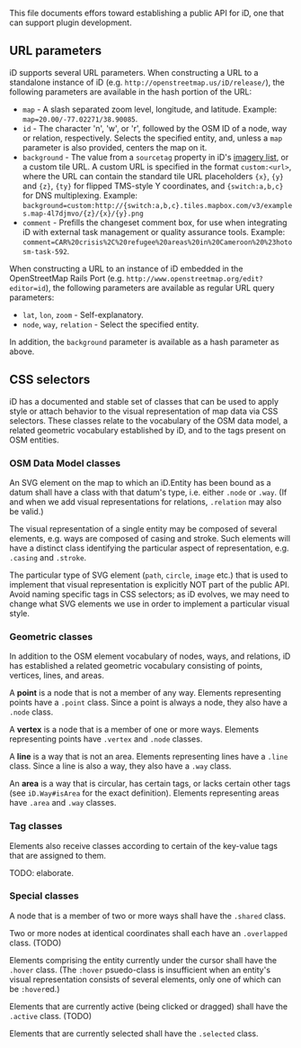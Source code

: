 This file documents effors toward establishing a public API for iD, one that
can support plugin development.

## URL parameters

iD supports several URL parameters. When constructing a URL to a standalone instance
of iD (e.g. `http://openstreetmap.us/iD/release/`), the following parameters are available
in the hash portion of the URL:

* `map` - A slash separated zoom level, longitude, and latitude. Example:
  `map=20.00/-77.02271/38.90085`.
* `id` - The character 'n', 'w', or 'r', followed by the OSM ID of a node,
   way or relation, respectively. Selects the specified entity, and, unless
   a `map` parameter is also provided, centers the map on it.
* `background` - The value from a `sourcetag` property in iD's
  [imagery list](https://github.com/openstreetmap/iD/blob/master/data/imagery.json),
  or a custom tile URL. A custom URL is specified in the format `custom:<url>`,
  where the URL can contain the standard tile URL placeholders `{x}`, `{y}` and
  `{z}`, `{ty}` for flipped TMS-style Y coordinates, and `{switch:a,b,c}` for
  DNS multiplexing. Example:
  `background=custom:http://{switch:a,b,c}.tiles.mapbox.com/v3/examples.map-4l7djmvo/{z}/{x}/{y}.png`
* `comment` - Prefills the changeset comment box, for use when integrating iD with
  external task management or quality assurance tools. Example:
  `comment=CAR%20crisis%2C%20refugee%20areas%20in%20Cameroon%20%23hotosm-task-592`.

When constructing a URL to an instance of iD embedded in the OpenStreetMap Rails
Port (e.g. `http://www.openstreetmap.org/edit?editor=id`), the following parameters
are available as regular URL query parameters:

* `lat`, `lon`, `zoom` - Self-explanatory.
* `node`, `way`, `relation` - Select the specified entity.

In addition, the `background` parameter is available as a hash parameter as above.

## CSS selectors

iD has a documented and stable set of classes that can be used to apply style or
attach behavior to the visual representation of map data via CSS selectors.
These classes relate to the vocabulary of the OSM data model, a related geometric
vocabulary established by iD, and to the tags present on OSM entities.

### OSM Data Model classes

An SVG element on the map to which an iD.Entity has been bound as a datum shall
have a class with that datum's type, i.e. either `.node` or `.way`. (If and when
we add visual representations for relations, `.relation` may also be valid.)

The visual representation of a single entity may be composed of several elements,
e.g. ways are composed of casing and stroke. Such elements will have a distinct class
identifying the particular aspect of representation, e.g. `.casing` and `.stroke`.

The particular type of SVG element (`path`, `circle`, `image` etc.) that is used to
implement that visual representation is explicitly NOT part of the public API. Avoid
naming specific tags in CSS selectors; as iD evolves, we may need to change what SVG
elements we use in order to implement a particular visual style.

### Geometric classes

In addition to the OSM element vocabulary of nodes, ways, and relations, iD has
established a related geometric vocabulary consisting of points, vertices, lines,
and areas.

A **point** is a node that is not a member of any way. Elements representing points
have a `.point` class. Since a point is always a node, they also have a `.node` class.

A **vertex** is a node that is a member of one or more ways. Elements representing
points have `.vertex` and `.node` classes.

A **line** is a way that is not an area. Elements representing lines have a `.line`
class. Since a line is also a way, they also have a `.way` class.

An **area** is a way that is circular, has certain tags, or lacks certain other
tags (see `iD.Way#isArea` for the exact definition). Elements representing areas
have `.area` and `.way` classes.

### Tag classes

Elements also receive classes according to certain of the key-value tags that are
assigned to them.

TODO: elaborate.

### Special classes

A node that is a member of two or more ways shall have the `.shared` class.

Two or more nodes at identical coordinates shall each have an `.overlapped` class. (TODO)

Elements comprising the entity currently under the cursor shall have the `.hover` class.
(The `:hover` psuedo-class is insufficient when an entity's visual representation consists
of several elements, only one of which can be `:hover`ed.)

Elements that are currently active (being clicked or dragged) shall have the `.active`
class. (TODO)

Elements that are currently selected shall have the `.selected` class.
